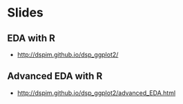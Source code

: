 # Slides


## EDA with R
- http://dspim.github.io/dsp_ggplot2/

## Advanced EDA with R
- http://dspim.github.io/dsp_ggplot2/advanced_EDA.html
